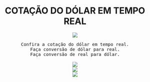 <!--DOLAR EM TEMPO REAL-->
<h1 align="center">COTAÇÃO DO DÓLAR EM TEMPO REAL</h1>
<div align="center">
<img src="https://i.pinimg.com/originals/cd/e3/73/cde373fc50299f8b7ff39b4f1ef019cb.gif">

<pre>Confira a cotação do dólar em tempo real.
Faça conversão de dólar para real.
Faça conversão de real para dólar.

<img src="https://scontent.fmii2-2.fna.fbcdn.net/v/t1.6435-9/194751185_998909210849083_3015919522679425997_n.png?_nc_cat=101&ccb=1-5&_nc_sid=730e14&_nc_ohc=Q33ii5-FzVIAX9pk1IH&tn=kiJ4KAzIMnz0TeaC&_nc_ht=scontent.fmii2-2.fna&oh=00_AT_8hAqxAnmvP2vekoja3mcc59gRmQ537GAE6134J9Qmng&oe=62688D11">
<img src="https://scontent.fmii2-1.fna.fbcdn.net/v/t1.6435-9/121617662_844224739650865_3002793775791073812_n.jpg?_nc_cat=110&ccb=1-5&_nc_sid=730e14&_nc_ohc=BYt0RnsvF6IAX_q7Cbl&_nc_ht=scontent.fmii2-1.fna&oh=00_AT_ApscO8x9DCbZb369bIVrKXlnjmzwR3NOQAGW6jQrdNQ&oe=626995B1">
<img src="https://scontent.fmii2-1.fna.fbcdn.net/v/t1.6435-9/79134638_607394660000542_5105162767006957568_n.jpg?stp=dst-jpg_p843x403&_nc_cat=104&ccb=1-5&_nc_sid=730e14&_nc_aid=0&_nc_ohc=9ouh0dvDyvsAX_632ZL&_nc_ht=scontent.fmii2-1.fna&oh=00_AT8Yw2JFi7wuBbh6LabQ0M5V5E4CssSHFUwY5N79PtxsrQ&oe=626873A0">
</div>
